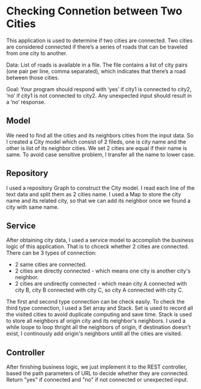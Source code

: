# Checking Connetion between Two Cities

This application is used to determine if two cities are connected. Two cities are considered connected if there’s a series of roads that can be traveled from one city to another.

Data: List of roads is available in a file. The file contains a list of city pairs (one pair per line, comma separated), which indicates that there’s a road between those cities.

Goal: Your program should respond with ‘yes’ if city1 is connected to city2, ’no’ if city1 is not connected to city2. Any unexpected input should result in a ’no’ response.

## Model
We need to find all the cities and its neighbors cities from the input data. So I created a City model which consist of 2 fileds, one is city name and the other is list of its neighbor cities. We set 2 cities are equal if their name is same. To avoid case sensitive problem, I transfer all the name to lower case.

## Repository
I used a repository Graph to construct the City model. I read each line of the text data and split them as 2 cities name. I used a Map to store the city name and its related city, so that we can add its neighbor once we found a city with same name.

## Service
After obtaining city data, I used a service model to accomplish the business logic of this application. That is to chceck whether 2 cities are connected. There can be 3 types of connection:
* 2 same cities are connected.
* 2 cities are directly connected - which means one city is another city's neighbor.
* 2 cities are undirectly connected - which mean city A connected with city B, city B connected with city C, so city A connected with city C.

The first and second type connection can be check easily. To check the third type connection, I used a Set array and Stack. Set is used to record all the visited cities to avoid duplicate computing and save time. Stack is used to store all neighbors af origin city and its neighbor's neighbors. I used a while loope to loop thright all the neighbors of origin, if destination doesn't exist, I continously add origin's neighbors untill all the cities are visited.

## Controller
After finishing business logic, we just implement it to the REST controller, based the path parameters of URL to decide whether they are connected. Return "yes" if connected and "no" if not connected or unexpected input.

